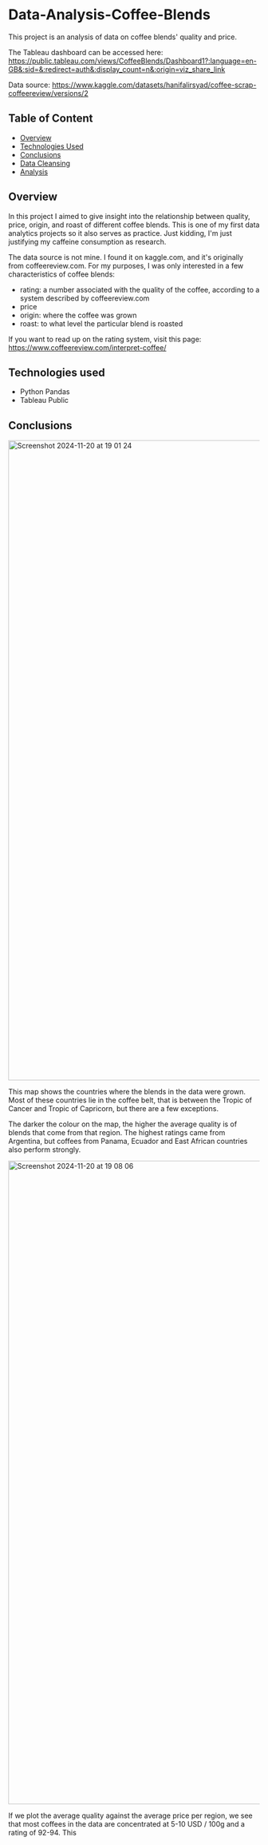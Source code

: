 # Data-Analysis-Coffee-Blends

This project is an analysis of data on coffee blends' quality and price.

The Tableau dashboard can be accessed here: https://public.tableau.com/views/CoffeeBlends/Dashboard1?:language=en-GB&:sid=&:redirect=auth&:display_count=n&:origin=viz_share_link

Data source: https://www.kaggle.com/datasets/hanifalirsyad/coffee-scrap-coffeereview/versions/2

## Table of Content
- [Overview](#overview)
- [Technologies Used](#technologies-used)
- [Conclusions](#conclusions)
- [Data Cleansing](#data-cleansing)
- [Analysis](#analysis)  

## Overview

In this project I aimed to give insight into the relationship between quality, price, origin, and roast of different coffee blends. This is one of my first data analytics projects so it also serves as practice. Just kidding, I'm just justifying my caffeine consumption as research.

The data source is not mine. I found it on kaggle.com, and it's originally from coffeereview.com. For my purposes, I was only interested in a few characteristics of coffee blends:
- rating: a number associated with the quality of the coffee, according to a system described by coffeereview.com
- price
- origin: where the coffee was grown
- roast: to what level the particular blend is roasted

If you want to read up on the rating system, visit this page: https://www.coffeereview.com/interpret-coffee/

## Technologies used
- Python Pandas
- Tableau Public

## Conclusions

<img width="1281" alt="Screenshot 2024-11-20 at 19 01 24" src="https://github.com/user-attachments/assets/b25cc616-37af-4006-997a-4d98dd68f90d">

This map shows the countries where the blends in the data were grown. Most of these countries lie in the coffee belt, that is between the Tropic of Cancer and Tropic of Capricorn, but there are a few exceptions.

The darker the colour on the map, the higher the average quality is of blends that come from that region. The highest ratings came from Argentina, but coffees from Panama, Ecuador and East African countries also perform strongly.

<img width="1288" alt="Screenshot 2024-11-20 at 19 08 06" src="https://github.com/user-attachments/assets/77d3d017-fd6c-453d-960b-89181bbcb927">

If we plot the average quality against the average price per region, we see that most coffees in the data are concentrated at 5-10 USD / 100g and a rating of 92-94. This 
